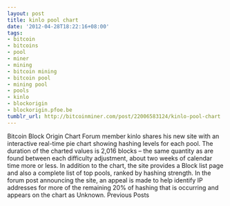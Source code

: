 ```yaml
---
layout: post
title: kinlo pool chart
date: '2012-04-28T18:22:16+08:00'
tags:
- bitcoin
- bitcoins
- pool
- miner
- mining
- bitcoin mining
- bitcoin pool
- mining pool
- pools
- kinlo
- blockorigin
- blockorigin.pfoe.be
tumblr_url: http://bitcoinminer.com/post/22006583124/kinlo-pool-chart
---
```

Bitcoin Block Origin Chart
Forum member kinlo shares his new site with an interactive real-time pie chart showing hashing levels for each pool.
The duration of the charted values is 2,016 blocks – the same quantity as are found between each difficulty adjustment, about two weeks of calendar time more or less.
In addition to the chart, the site provides a Block list page and also a complete list of top pools, ranked by hashing strength.
In the forum post announcing the site, an appeal is made to help identify IP addresses for more of the remaining 20% of hashing that is occurring and appears on the chart as Unknown.
Previous Posts
